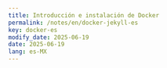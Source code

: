 ```yaml
---
title: Introducción e instalación de Docker
permalink: /notes/en/docker-jekyll-es
key: docker-es
modify_date: 2025-06-19
date: 2025-06-19  
lang: es-MX 
---
```



